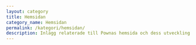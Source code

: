 ```yaml
---
layout: category
title: Hemsidan
category_name: Hemsidan
permalink: /kategori/hemsidan/
description: Inlägg relaterade till Pownas hemsida och dess utveckling.
---
```

